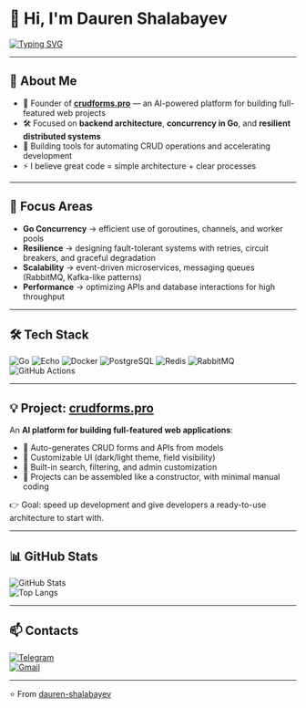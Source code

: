 # 👋 Hi, I'm Dauren Shalabayev  

[![Typing SVG](https://readme-typing-svg.herokuapp.com?size=22&duration=4000&lines=Backend+Engineer+%7C+Go+%7C+Architecture;Founder+of+crudforms.pro;AI+for+building+full-featured+web+projects)](https://git.io/typing-svg)

---

## 🚀 About Me  
- 🔭 Founder of **[crudforms.pro](https://crudforms.pro)** — an AI-powered platform for building full-featured web projects  
- 🛠 Focused on **backend architecture**, **concurrency in Go**, and **resilient distributed systems**  
- 🌱 Building tools for automating CRUD operations and accelerating development  
- ⚡ I believe great code = simple architecture + clear processes  

---

## 🎯 Focus Areas  
- **Go Concurrency** → efficient use of goroutines, channels, and worker pools  
- **Resilience** → designing fault-tolerant systems with retries, circuit breakers, and graceful degradation  
- **Scalability** → event-driven microservices, messaging queues (RabbitMQ, Kafka-like patterns)  
- **Performance** → optimizing APIs and database interactions for high throughput  

---

## 🛠 Tech Stack  
![Go](https://img.shields.io/badge/Go-00ADD8?style=for-the-badge&logo=go&logoColor=fff)
![Echo](https://img.shields.io/badge/Echo-00ADD8?style=for-the-badge&logo=go&logoColor=fff)
![Docker](https://img.shields.io/badge/Docker-2496ED?style=for-the-badge&logo=docker&logoColor=fff)
![PostgreSQL](https://img.shields.io/badge/PostgreSQL-316192?style=for-the-badge&logo=postgresql&logoColor=fff)
![Redis](https://img.shields.io/badge/Redis-DC382D?style=for-the-badge&logo=redis&logoColor=fff)
![RabbitMQ](https://img.shields.io/badge/RabbitMQ-FF6600?style=for-the-badge&logo=rabbitmq&logoColor=fff)
![GitHub Actions](https://img.shields.io/badge/GitHub%20Actions-2088FF?style=for-the-badge&logo=githubactions&logoColor=fff)

---

## 💡 Project: [crudforms.pro](https://crudforms.pro)  
An **AI platform for building full-featured web applications**:  
- 🔹 Auto-generates CRUD forms and APIs from models  
- 🔹 Customizable UI (dark/light theme, field visibility)  
- 🔹 Built-in search, filtering, and admin customization  
- 🔹 Projects can be assembled like a constructor, with minimal manual coding  

👉 Goal: speed up development and give developers a ready-to-use architecture to start with.

---

## 📊 GitHub Stats  
![GitHub Stats](https://github-readme-stats.vercel.app/api?username=dauren-shalabayev&show_icons=true&theme=radical)  
![Top Langs](https://github-readme-stats.vercel.app/api/top-langs/?username=dauren-shalabayev&layout=compact&theme=radical)

---

## 📫 Contacts  
[![Telegram](https://img.shields.io/badge/Telegram-26A5E4?logo=telegram&logoColor=fff)](https://t.me/dauren10)  
[![Gmail](https://img.shields.io/badge/Email-D14836?logo=gmail&logoColor=fff)](mailto:dauren.shalabayev@gmail.com)

---

⭐️ From [dauren-shalabayev](https://github.com/dauren-shalabayev)
